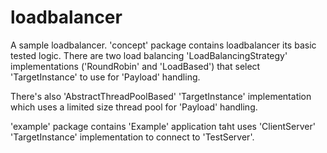 # loadbalancer

A sample loadbalancer. 'concept' package contains loadbalancer its basic tested logic.
There are two load balancing 'LoadBalancingStrategy' implementations ('RoundRobin' and 'LoadBased') that select 'TargetInstance' to use for 'Payload' handling.

There's also 'AbstractThreadPoolBased' 'TargetInstance' implementation which uses a limited size thread pool for 'Payload' handling.

'example' package contains 'Example' application taht uses 'ClientServer' 'TargetInstance' implementation to connect to 'TestServer'.
